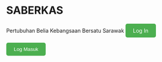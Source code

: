 # SABERKAS 
Pertubuhan Belia Kebangsaan Bersatu Sarawak
<a href="login.html" style="display:inline-block; background-color:#4CAF50; color:white; padding:10px 20px; text-align:center; text-decoration:none; border-radius:5px;">
    Log In
</a>
<form action="home.html" method="get">
  <button type="submit" style="background-color:#4CAF50; color:white; padding:10px 20px; border:none; border-radius:5px; cursor:pointer;">Log Masuk</button>
</form>
